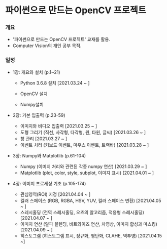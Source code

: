# 파이썬으로 만드는 OpenCV 프로젝트



### 개요

+ '파이썬으로 만드는 OpenCV 프로젝트' 교재를 활용.
+ Computer Vision의 개인 공부 목적.



### 일정

+ 1장: 개요와 설치 (p.1~21)

  + Python 3.6.8 설치  [2021.03.24 ~ ]

  + OpenCV 설치 

  + Numpy설치

    

+ 2장: 기본 입출력 (p.23-59)
  
  + 이미지와 비디오 입출력  [2021.03.25 ~ ]
  + 도형 그리기 (직선, 사각형, 다각형, 원, 타원, 글씨)  [2021.03.26 ~ ]
  + 창 관리  [2021.03.27 ~ ]
  + 이벤트 처리 (키보드 이벤트, 마우스 이벤트, 트랙바)  [2021.03.28 ~ ]



+ 3장: Numpy와 Matplotlib (p.61-104)
  + Numpy (이미지 처리와 관련된 각종 numpy 연산)  [2021.03.29 ~ ]
  + Matplotlib (plot, color, style, subplot, 이미지 표시)  [2021.04.01 ~ ]



+ 4장: 이미지 프로세싱 기초 (p.105-174)
  + 관심영역(ROI) 지정 [2021.04.04 ~ ]
  + 컬러 스페이스 (RGB, RGBA, HSV, YUV, 컬러 스페이스 변환)  [2021.04.05 ~ ]
  + 스레시홀딩 (전역 스레시홀딩, 오츠의 알고리즘, 적응형 스레시홀딩)  [2021.04.07 ~ ]
  + 이미지 연산 (알파 블렌딩, 비트와이즈 연산, 차영상, 이미지 합성과 마스킹)  [2021.04.09 ~ ]
  + 히스토그램 (히스토그램 표시, 정규화, 평탄화, CLAHE, 역투영)  [2021.04.15 ~]

